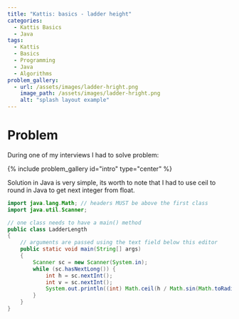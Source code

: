 ```yaml
---
title: "Kattis: basics - ladder height"
categories:
  - Kattis Basics
  - Java
tags:
  - Kattis
  - Basics
  - Programming
  - Java
  - Algorithms
problem_gallery:
  - url: /assets/images/ladder-hright.png
    image_path: /assets/images/ladder-hright.png
    alt: "splash layout example"
---
```


# Problem
 
During one of my interviews I had to solve problem:

{% include problem_gallery id="intro" type="center" %}


Solution in Java is very simple, its worth to note that I had to use ceil to round in Java to get next integer from float. 

```java 
import java.lang.Math; // headers MUST be above the first class
import java.util.Scanner;

// one class needs to have a main() method
public class LadderLength
{
    // arguments are passed using the text field below this editor
    public static void main(String[] args)
    {
        Scanner sc = new Scanner(System.in);
        while (sc.hasNextLong()) {
            int h = sc.nextInt();
            int v = sc.nextInt();
            System.out.println((int) Math.ceil(h / Math.sin(Math.toRadians(v))));
        }
    }
}

```